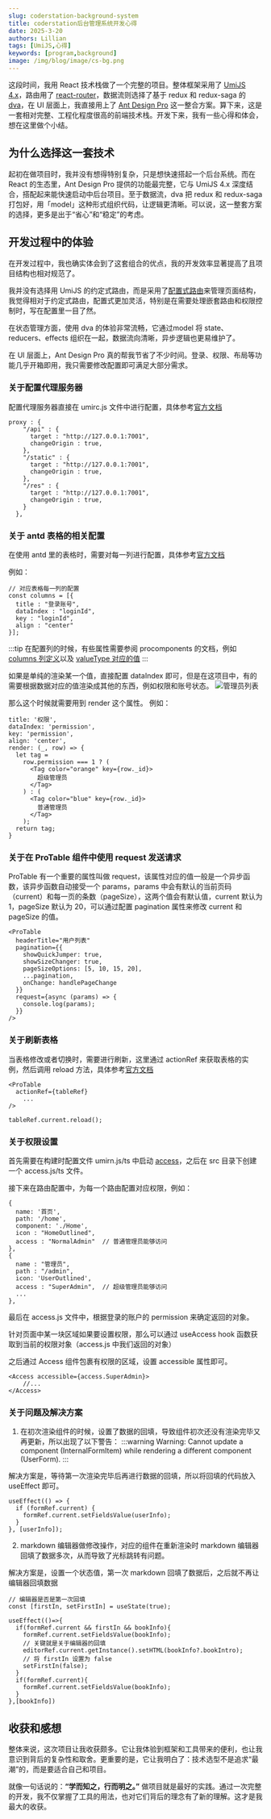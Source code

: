 ```yaml
---
slug: coderstation-background-system
title: coderstation后台管理系统开发心得
date: 2025-3-20
authors: Lillian
tags: [UmiJS,心得]
keywords: [program,background]
image: /img/blog/image/cs-bg.png
---
```


这段时间，我用 React 技术栈做了一个完整的项目。整体框架采用了 [UmiJS 4.x](https://umijs.org/)，路由用了 [react-router](https://reactrouter.com/api/components/Route)，数据流则选择了基于 redux 和 redux-saga 的 [dva](https://umijs.org/docs/max/dva)，在 UI 层面上，我直接用上了 [Ant Design Pro](https://procomponents.ant.design/) 这一整合方案。算下来，这是一套相对完整、工程化程度很高的前端技术栈。开发下来，我有一些心得和体会，想在这里做个小结。

<!-- truncate -->

## 为什么选择这一套技术

起初在做项目时，我并没有想得特别复杂，只是想快速搭起一个后台系统。而在 React 的生态里，Ant Design Pro 提供的功能最完整，它与 UmiJS 4.x 深度结合，搭配起来能快速启动中后台项目。至于数据流，dva 把 redux 和 redux-saga 打包好，用「model」这种形式组织代码，让逻辑更清晰。可以说，这一整套方案的选择，更多是出于“省心”和“稳定”的考虑。

## 开发过程中的体验

在开发过程中，我也确实体会到了这套组合的优点，我的开发效率显著提高了且项目结构也相对规范了。

我并没有选择用 UmiJS 的约定式路由，而是采用了[配置式路由](https://umijs.org/docs/guides/routes#%E9%85%8D%E7%BD%AE%E8%B7%AF%E7%94%B1)来管理页面结构，我觉得相对于约定式路由，配置式更加灵活，特别是在需要处理嵌套路由和权限控制时，写在配置里一目了然。

在状态管理方面，使用 dva 的体验非常流畅，它通过model 将 state、reducers、effects 组织在一起，数据流向清晰，异步逻辑也更易维护了。

在 UI 层面上，Ant Design Pro 真的帮我节省了不少时间。登录、权限、布局等功能几乎开箱即用，我只需要修改配置即可满足大部分需求。

### 关于配置代理服务器

配置代理服务器直接在 umirc.js 文件中进行配置，具体参考[官方文档](https://umijs.org/docs/api/config#proxy)
```
proxy : {
    "/api" : {
      target : "http://127.0.0.1:7001",
      changeOrigin : true,
    },
    "/static" : {
      target : "http://127.0.0.1:7001",
      changeOrigin : true,
    },
    "/res" : {
      target : "http://127.0.0.1:7001",
      changeOrigin : true,
    }
  },
```

### 关于 antd 表格的相关配置

在使用 antd 里的表格时，需要对每一列进行配置，具体参考[官方文档](https://ant.design/components/table-cn#Column)

例如：
```
// 对应表格每一列的配置
const columns = [{
  title : "登录账号",
  dataIndex : "loginId",
  key : "loginId",
  align : "center"
}];
```
:::tip
在配置列的时候，有些属性需要参阅 procomponents 的文档，例如[columns 列定义](https://procomponents.ant.design/components/table#columns-列定义)以及 [valueType 对应的值](https://procomponents.ant.design/components/schema#valuetype-列表)
:::

如果是单纯的渲染某一个值，直接配置 dataIndex 即可，但是在这项目中，有的需要根据数据对应的值渲染成其他的东西，例如权限和账号状态。
![管理员列表](../../static/img/blog/cs-bg.png)

那么这个时候就需要用到 render 这个属性。
例如：
```
title: '权限',
dataIndex: 'permission',
key: 'permission',
align: 'center',
render: (_, row) => {
  let tag =
    row.permission === 1 ? (
      <Tag color="orange" key={row._id}>
        超级管理员
      </Tag>
    ) : (
      <Tag color="blue" key={row._id}>
        普通管理员
      </Tag>
    );
  return tag;
}
```

### 关于在 ProTable 组件中使用 request 发送请求

ProTable 有一个重要的属性叫做 request，该属性对应的值一般是一个异步函数，该异步函数自动接受一个 params，params 中会有默认的当前页码（current）和每一页的条数（pageSize），这两个值会有默认值，current 默认为 1，pageSize 默认为 20，可以通过配置 pagination 属性来修改 current 和 pageSize 的值。
```
<ProTable
  headerTitle="用户列表"
  pagination={{
    showQuickJumper: true,
    showSizeChanger: true,
    pageSizeOptions: [5, 10, 15, 20],
    ...pagination,
    onChange: handlePageChange
  }}
  request={async (params) => {
    console.log(params);
  }}
/>
```

### 关于刷新表格

当表格修改或者切换时，需要进行刷新，这里通过 actionRef 来获取表格的实例，然后调用 reload 方法，具体参考[官方文档](https://procomponents.ant.design/components/table/#actionref-手动触发)
```
<ProTable
  actionRef={tableRef}
 	...
/>
```
```
tableRef.current.reload();
```

### 关于权限设置

首先需要在构建时配置文件 umirn.js/ts 中启动 [access](https://umijs.org/docs/max/access)，之后在 src 目录下创建一个 access.js/ts 文件。

接下来在路由配置中，为每一个路由配置对应权限，例如：
```
{
  name: '首页',
  path: '/home',
  component: './Home',
  icon : "HomeOutlined",
  access : "NormalAdmin"  // 普通管理员能够访问
},
{
  name : "管理员",
  path : "/admin",
  icon: 'UserOutlined',
  access : "SuperAdmin",  // 超级管理员能够访问
  ...
},
```

最后在 access.js 文件中，根据登录的账户的 permission 来确定返回的对象。

针对页面中某一块区域如果要设置权限，那么可以通过 useAccess hook 函数获取到当前的权限对象（access.js 中我们返回的对象）

之后通过 Access 组件包裹有权限的区域，设置 accessible 属性即可。
```
<Access accessible={access.SuperAdmin}>
 	//...
</Access>
```

### 关于问题及解决方案

1. 在初次渲染组件的时候，设置了数据的回填，导致组件初次还没有渲染完毕又再更新，所以出现了以下警告：
:::warning
Warning: Cannot update a component (InternalFormItem) while rendering a different component (UserForm).
:::

解决方案是，等待第一次渲染完毕后再进行数据的回填，所以将回填的代码放入 useEffect 即可。
```
useEffect(() => {
  if (formRef.current) {
    formRef.current.setFieldsValue(userInfo);
  }
}, [userInfo]);
```

2. markdown 编辑器做修改操作，对应的组件在重新渲染时 markdown 编辑器回填了数据多次，从而导致了光标跳转有问题。

解决方案是，设置一个状态值，第一次 markdown 回填了数据后，之后就不再让编辑器回填数据
```
// 编辑器是否是第一次回填
const [firstIn, setFirstIn] = useState(true);

useEffect(()=>{
  if(formRef.current && firstIn && bookInfo){
    formRef.current.setFieldsValue(bookInfo);
    // 关键就是关于编辑器的回填
    editorRef.current.getInstance().setHTML(bookInfo?.bookIntro);
    // 将 firstIn 设置为 false
    setFirstIn(false);
  }
  if(formRef.current){
    formRef.current.setFieldsValue(bookInfo);
  }
},[bookInfo])
```

## 收获和感想

整体来说，这次项目让我收获颇多。它让我体验到框架和工具带来的便利，也让我意识到背后的复杂性和取舍。更重要的是，它让我明白了：技术选型不是追求“最潮”的，而是要适合自己和项目。

就像一句话说的：**“学而知之，行而明之。”**
做项目就是最好的实践。通过一次完整的开发，我不仅掌握了工具的用法，也对它们背后的理念有了新的理解。这才是我最大的收获。
